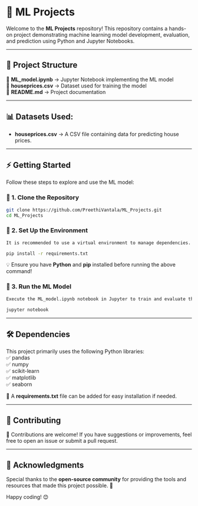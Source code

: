 # 🚀 ML Projects

Welcome to the **ML Projects** repository! This repository contains a hands-on project demonstrating machine learning model development, evaluation, and prediction using Python and Jupyter Notebooks.

---

## 📁 Project Structure

📌 **ML_model.ipynb** → Jupyter Notebook implementing the ML model  
📌 **houseprices.csv** → Dataset used for training the model  
📌 **README.md** → Project documentation  

---

## 📊 Datasets Used:

- **houseprices.csv** → A CSV file containing data for predicting house prices.

---

## ⚡ Getting Started

Follow these steps to explore and use the ML model:

### 🔹 1. Clone the Repository
```bash
git clone https://github.com/PreethiVantala/ML_Projects.git
cd ML_Projects
```

### 🔹 2. Set Up the Environment
```bash
It is recommended to use a virtual environment to manage dependencies. Install the required packages using:

pip install -r requirements.txt
```
💡 Ensure you have **Python** and **pip** installed before running the above command!

### 🔹 3. Run the ML Model
```bash
Execute the ML_model.ipynb notebook in Jupyter to train and evaluate the model step by step.

jupyter notebook
```

---

## 🛠️ Dependencies

This project primarily uses the following Python libraries:  
✅ pandas  
✅ numpy  
✅ scikit-learn  
✅ matplotlib  
✅ seaborn  

📌 A **requirements.txt** file can be added for easy installation if needed.

---

## 🤝 Contributing

🎯 Contributions are welcome! If you have suggestions or improvements, feel free to open an issue or submit a pull request.

---

## 🎉 Acknowledgments

Special thanks to the **open-source community** for providing the tools and resources that made this project possible. 🚀

Happy coding! 😊